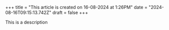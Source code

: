 +++
title = "This article is created on 16-08-2024 at 1:26PM"
date = "2024-08-16T09:15:13.742Z"
draft = false
+++

  This is a description
        